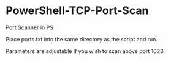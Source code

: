# PowerShell-TCP-Port-Scan

Port Scanner in PS

Place ports.txt into the same directory as the script and run.

Parameters are adjustable if you wish to scan above port 1023.
